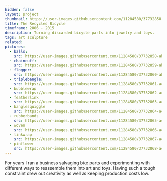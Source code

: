 ```yaml
---
hidden: false
layout: project
thumbnail: https://user-images.githubusercontent.com/11284580/37732858-abe831b6-2d1c-11e8-83dd-2bc2012f271b.jpg
title: The Recycled Bicycle
timeframe: 2006 - 2015
description: Turning discarded bicycle parts into jewelry and toys.
tags: art sculpture
related:
pictures:
  - balls:
    src: https://user-images.githubusercontent.com/11284580/37732858-abe831b6-2d1c-11e8-83dd-2bc2012f271b.jpg
  - chaincuff:
    src: https://user-images.githubusercontent.com/11284580/37732859-abf29c78-2d1c-11e8-9f6c-d381b5b2fec8.jpg
  - flogger:
    src: https://user-images.githubusercontent.com/11284580/37732860-abfbcac8-2d1c-11e8-8001-6d04ec5fb187.jpg
  - triplebangle:
    src: https://user-images.githubusercontent.com/11284580/37732861-ac0d7584-2d1c-11e8-9f42-cd8b100d3f1e.jpg
  - bubblewrap
    src: https://user-images.githubusercontent.com/11284580/37732862-ac193c5c-2d1c-11e8-9650-817ed2e79fd3.jpg
  - featherlink
    src: https://user-images.githubusercontent.com/11284580/37732863-ac253732-2d1c-11e8-92cd-c5b1e629e739.jpg
  - banglesquiggle
    src: https://user-images.githubusercontent.com/11284580/37732864-ac31ae0e-2d1c-11e8-9115-49c9a3664d89.jpg
  - rubberbands
    src: https://user-images.githubusercontent.com/11284580/37732865-ac42f420-2d1c-11e8-89c3-2677fb80f715.jpg
  - woven
    src: https://user-images.githubusercontent.com/11284580/37732866-ac553040-2d1c-11e8-80cf-c03ab860fa27.jpg
  - linkwrap
    src: https://user-images.githubusercontent.com/11284580/37732867-ac64474c-2d1c-11e8-89be-82a1278e37f4.jpg
  - pinflower
    src: https://user-images.githubusercontent.com/11284580/37732868-ac6fa3ee-2d1c-11e8-9ddb-d8b74241190d.jpg
---
```


For years I ran a business salvaging bike parts and experimenting with different ways to reassemble them into art and toys. Having such a tough constraint drew out creativity as well as keeping production costs low.